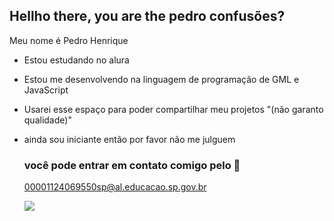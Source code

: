 ## Hellho there, you are the pedro confusões?

Meu nome é Pedro Henrique

- Estou estudando no alura
- Estou me desenvolvendo na linguagem de programação de GML e JavaScript
- Usarei esse espaço para poder compartilhar meu projetos "(não garanto qualidade)"
- ainda sou iniciante então por favor não me julguem

  ### você pode entrar em contato comigo pelo 📧

  00001124069550sp@al.educacao.sp.gov.br

  ![]( https://media.tenor.com/KGM5x7lzNkUAAAAj/kirby.gif)
 
